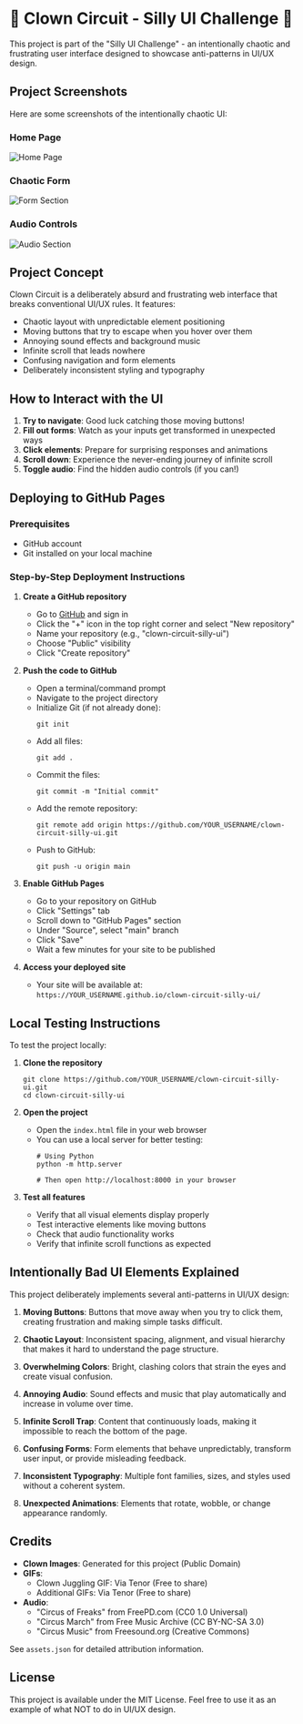 # 🤡 Clown Circuit - Silly UI Challenge 🤡

This project is part of the "Silly UI Challenge" - an intentionally chaotic and frustrating user interface designed to showcase anti-patterns in UI/UX design.

## Project Screenshots

Here are some screenshots of the intentionally chaotic UI:

### Home Page
![Home Page](screenshots/home_page.png)

### Chaotic Form
![Form Section](screenshots/form_section.png)

### Audio Controls
![Audio Section](screenshots/audio_controls.png)

## Project Concept

Clown Circuit is a deliberately absurd and frustrating web interface that breaks conventional UI/UX rules. It features:

- Chaotic layout with unpredictable element positioning
- Moving buttons that try to escape when you hover over them
- Annoying sound effects and background music
- Infinite scroll that leads nowhere
- Confusing navigation and form elements
- Deliberately inconsistent styling and typography

## How to Interact with the UI

1. **Try to navigate**: Good luck catching those moving buttons!
2. **Fill out forms**: Watch as your inputs get transformed in unexpected ways
3. **Click elements**: Prepare for surprising responses and animations
4. **Scroll down**: Experience the never-ending journey of infinite scroll
5. **Toggle audio**: Find the hidden audio controls (if you can!)

## Deploying to GitHub Pages

### Prerequisites
- GitHub account
- Git installed on your local machine

### Step-by-Step Deployment Instructions

1. **Create a GitHub repository**
   - Go to [GitHub](https://github.com) and sign in
   - Click the "+" icon in the top right corner and select "New repository"
   - Name your repository (e.g., "clown-circuit-silly-ui")
   - Choose "Public" visibility
   - Click "Create repository"

2. **Push the code to GitHub**
   - Open a terminal/command prompt
   - Navigate to the project directory
   - Initialize Git (if not already done):
     ```
     git init
     ```
   - Add all files:
     ```
     git add .
     ```
   - Commit the files:
     ```
     git commit -m "Initial commit"
     ```
   - Add the remote repository:
     ```
     git remote add origin https://github.com/YOUR_USERNAME/clown-circuit-silly-ui.git
     ```
   - Push to GitHub:
     ```
     git push -u origin main
     ```

3. **Enable GitHub Pages**
   - Go to your repository on GitHub
   - Click "Settings" tab
   - Scroll down to "GitHub Pages" section
   - Under "Source", select "main" branch
   - Click "Save"
   - Wait a few minutes for your site to be published

4. **Access your deployed site**
   - Your site will be available at: `https://YOUR_USERNAME.github.io/clown-circuit-silly-ui/`

## Local Testing Instructions

To test the project locally:

1. **Clone the repository**
   ```
   git clone https://github.com/YOUR_USERNAME/clown-circuit-silly-ui.git
   cd clown-circuit-silly-ui
   ```

2. **Open the project**
   - Open the `index.html` file in your web browser
   - You can use a local server for better testing:
     ```
     # Using Python
     python -m http.server
     
     # Then open http://localhost:8000 in your browser
     ```

3. **Test all features**
   - Verify that all visual elements display properly
   - Test interactive elements like moving buttons
   - Check that audio functionality works
   - Verify that infinite scroll functions as expected

## Intentionally Bad UI Elements Explained

This project deliberately implements several anti-patterns in UI/UX design:

1. **Moving Buttons**: Buttons that move away when you try to click them, creating frustration and making simple tasks difficult.

2. **Chaotic Layout**: Inconsistent spacing, alignment, and visual hierarchy that makes it hard to understand the page structure.

3. **Overwhelming Colors**: Bright, clashing colors that strain the eyes and create visual confusion.

4. **Annoying Audio**: Sound effects and music that play automatically and increase in volume over time.

5. **Infinite Scroll Trap**: Content that continuously loads, making it impossible to reach the bottom of the page.

6. **Confusing Forms**: Form elements that behave unpredictably, transform user input, or provide misleading feedback.

7. **Inconsistent Typography**: Multiple font families, sizes, and styles used without a coherent system.

8. **Unexpected Animations**: Elements that rotate, wobble, or change appearance randomly.

## Credits

- **Clown Images**: Generated for this project (Public Domain)
- **GIFs**:
  - Clown Juggling GIF: Via Tenor (Free to share)
  - Additional GIFs: Via Tenor (Free to share)
- **Audio**:
  - "Circus of Freaks" from FreePD.com (CC0 1.0 Universal)
  - "Circus March" from Free Music Archive (CC BY-NC-SA 3.0)
  - "Circus Music" from Freesound.org (Creative Commons)

See `assets.json` for detailed attribution information.

## License

This project is available under the MIT License. Feel free to use it as an example of what NOT to do in UI/UX design.
